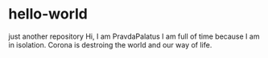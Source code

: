 # hello-world
just another repository
Hi, I am PravdaPalatus
I am full of time because I am in isolation. Corona is destroing the world and our way of life.
